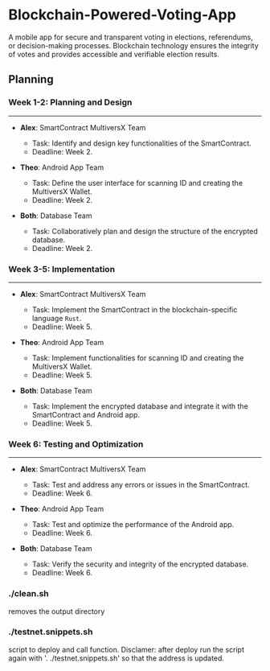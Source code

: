 # Blockchain-Powered-Voting-App

A mobile app for secure and transparent voting in elections, referendums, or decision-making processes. Blockchain technology ensures the integrity of votes and provides accessible and verifiable election results.

## Planning

### Week 1-2: Planning and Design
-----
- **Alex**: SmartContract MultiversX Team
  - Task: Identify and design key functionalities of the SmartContract.
  - Deadline: Week 2.

- **Theo**: Android App Team
  - Task: Define the user interface for scanning ID and creating the MultiversX Wallet.
  - Deadline: Week 2.

- **Both**: Database Team
  - Task: Collaboratively plan and design the structure of the encrypted database.
  - Deadline: Week 2.

### Week 3-5: Implementation
---
- **Alex**: SmartContract MultiversX Team
  - Task: Implement the SmartContract in the blockchain-specific language `Rust`.
  - Deadline: Week 5.

- **Theo**: Android App Team
  - Task: Implement functionalities for scanning ID and creating the MultiversX Wallet.
  - Deadline: Week 5.

- **Both**: Database Team
  - Task: Implement the encrypted database and integrate it with the SmartContract and Android app.
  - Deadline: Week 5.

### Week 6: Testing and Optimization
---
- **Alex**: SmartContract MultiversX Team
  - Task: Test and address any errors or issues in the SmartContract.
  - Deadline: Week 6.

- **Theo**: Android App Team
  - Task: Test and optimize the performance of the Android app.
  - Deadline: Week 6.

- **Both**: Database Team
  - Task: Verify the security and integrity of the encrypted database.
  - Deadline: Week 6.


### ./clean.sh
removes the output directory

### ./testnet.snippets.sh 
script to deploy and call function. 
Disclamer: after deploy run the script again with '. ./testnet.snippets.sh' so that the address is updated.
